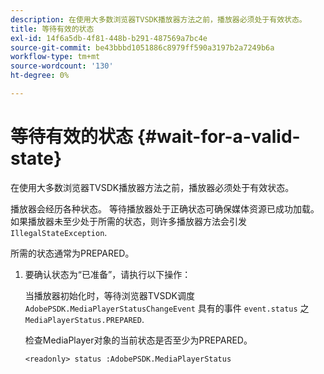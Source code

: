 ```yaml
---
description: 在使用大多数浏览器TVSDK播放器方法之前，播放器必须处于有效状态。
title: 等待有效的状态
exl-id: 14f6a5db-4f81-448b-b291-487569a7bc4e
source-git-commit: be43bbbd1051886c8979ff590a3197b2a7249b6a
workflow-type: tm+mt
source-wordcount: '130'
ht-degree: 0%

---
```


# 等待有效的状态 {#wait-for-a-valid-state}

在使用大多数浏览器TVSDK播放器方法之前，播放器必须处于有效状态。

播放器会经历各种状态。 等待播放器处于正确状态可确保媒体资源已成功加载。 如果播放器未至少处于所需的状态，则许多播放器方法会引发 `IllegalStateException`.

所需的状态通常为PREPARED。

1. 要确认状态为“已准备”，请执行以下操作：

   当播放器初始化时，等待浏览器TVSDK调度 `AdobePSDK.MediaPlayerStatusChangeEvent` 具有的事件 `event.status` 之 `MediaPlayerStatus.PREPARED`.

   检查MediaPlayer对象的当前状态是否至少为PREPARED。

   ```
   <readonly> status :AdobePSDK.MediaPlayerStatus
   ```
